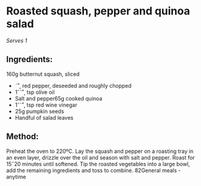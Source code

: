 
# Roasted squash, pepper and  quinoa salad
_Serves 1_
## Ingredients:
160g butternut squash, sliced
* ˜˚˛ red pepper, deseeded and roughly chopped
* 1ˆ˜˚˛ tsp olive oil
* Salt and pepper65g cooked quinoa
* 1ˆ˜˚˛ tsp red wine vinegar
* 25g pumpkin seeds
* Handful of salad leaves
## Method:
Preheat the oven to 220ºC. Lay the squash and pepper on a 
roasting tray in an even layer, drizzle over the oil and season 
with salt and pepper. Roast for 15˝20 minutes until softened.
Tip the roasted vegetables into a large bowl, add the remaining 
ingredients and toss to combine.
82General meals - anytime

